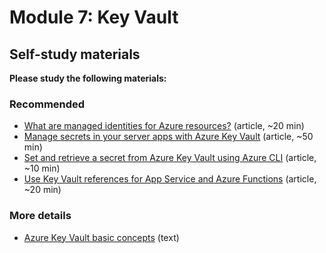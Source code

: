 # Module 7: Key Vault

## Self-study materials

**Please study the following materials:**

### Recommended

- [What are managed identities for Azure resources?](https://docs.microsoft.com/en-us/azure/active-directory/managed-identities-azure-resources/overview) (article, ~20 min)
- [Manage secrets in your server apps with Azure Key Vault](https://docs.microsoft.com/en-us/learn/modules/manage-secrets-with-azure-key-vault/) (article, ~50 min)
- [Set and retrieve a secret from Azure Key Vault using Azure CLI](https://docs.microsoft.com/en-us/azure/key-vault/secrets/quick-create-cli) (article, ~10 min)
- [Use Key Vault references for App Service and Azure Functions](https://docs.microsoft.com/en-us/azure/app-service/app-service-key-vault-references) (article, ~20 min)

### More details

- [Azure Key Vault basic concepts](https://docs.microsoft.com/en-us/azure/key-vault/general/basic-concepts) (text)
